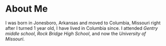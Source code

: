 # About Me

I was born in Jonesboro, Arkansas and moved to Columbia, Missouri right after I turned 1 year old, I have lived in Columbia since. I attended *Gentry middle school*, *Rock Bridge High School*, and now the *University of Missouri*. 
